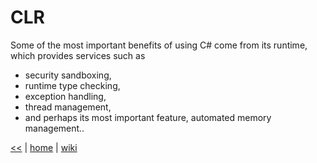 # CLR

Some of the most important benefits of using C# come from its runtime, which provides services such as  

-  security sandboxing,  
-  runtime type checking,  
-  exception handling,  
-  thread management,  
-  and perhaps its most important feature, automated memory management..


[<<](../csdotnet.md) 
|
[home](https://github.com/illegitimis/Tutorial) 
| 
[wiki](https://github.com/illegitimis/Tutorial/wiki) 